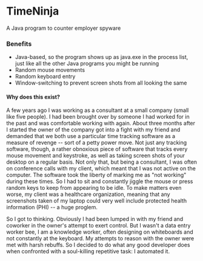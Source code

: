 # TimeNinja
A Java program to counter employer spyware

### Benefits
* Java-based, so the program shows up as java.exe in the process list, just like all the other Java programs you might be running
* Random mouse movements
* Random keyboard entry
* Window-switching to prevent screen shots from all looking the same

#### Why does this exist?
A few years ago I was working as a consultant at a small company (small like five people).  I had been brought over by someone I had worked for in the past and was comfortable working with again.  About three months after I started the owner of the company got into a fight with my friend and demanded that we both use a particular time tracking software as a measure of revenge -- sort of a petty power move.  Not just any tracking software, though, a rather obnoxious piece of software that tracks every mouse movement and keystroke, as well as taking screen shots of your desktop on a regular basis.  Not only that, but being a consultant, I was often on conference calls with my client, which meant that I was not active on the computer.  The software took the liberty of marking me as "not working" during these times.  So I had to sit and constantly jiggle the mouse or press random keys to keep from appearing to be idle.  To make matters even worse, my client was a healthcare organization, meaning that any screenshots taken of my laptop could very well include protected health information (PHI) -- a huge proglem.

So I got to thinking.  Obviously I had been lumped in with my friend and coworker in the owner's attempt to exert control.  But I wasn't a data entry worker bee, I am a knowledge worker, often designing on whiteboards and not constantly at the keyboard.  My attempts to reason with the owner were met with harsh rebuffs.  So I decided to do what any good developer does when confronted with a soul-killing repetitive task: I automated it.
